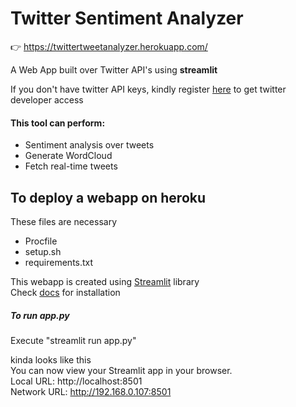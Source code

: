# Twitter Sentiment Analyzer

👉  https://twittertweetanalyzer.herokuapp.com/

A Web App built over Twitter API's using <b>streamlit</b>

If you don't have twitter API keys, kindly register <a href="https://developer.twitter.com/en">here</a> to get twitter developer access   

#### This tool can perform:
<ul>
  <li>Sentiment analysis over tweets</li>
  <li>Generate WordCloud</li>
  <li>Fetch real-time tweets</li>
</ul>


## To deploy a webapp on heroku

These files are necessary
<ul>
  <li>Procfile</li>
  <li>setup.sh</li>
  <li>requirements.txt</li>
</ul>

This webapp is created using <a href="https://www.streamlit.io/">Streamlit</a> library <br>
Check <a href="https://docs.streamlit.io/en/latest/">docs</a> for installation

##### To run app.py
Execute "streamlit run app.py"<br>

kinda looks like this<br>
You can now view your Streamlit app in your browser.<br>
  Local URL: http://localhost:8501   
  Network URL: http://192.168.0.107:8501
